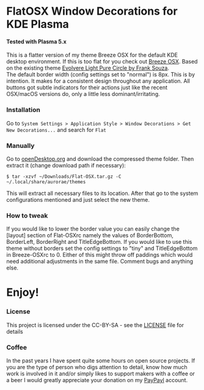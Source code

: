 # FlatOSX Window Decorations for KDE Plasma

#### Tested with Plasma 5.x

This is a flatter version of my theme Breeze OSX for the default KDE desktop environment. If this is too flat for you check out [Breeze OSX](https://www.opendesktop.org/p/1159008). Based on the existing theme [Evolvere Light Pure Circle by Frank Souza](https://www.opendesktop.org/p/1002631).  
The default border width (config settings set to "normal") is 8px. This is by intention. It makes for a consistent design throughout any application. All buttons got subtle indicators for their actions just like the recent OSX/macOS versions do, only a little less dominant/irritating.

### Installation

Go to `System Settings > Application Style > Window Decorations > Get New Decorations...` and search for `Flat`

### Manually

Go to [openDesktop.org](https://www.opendesktop.org/p/1199822) and download the compressed theme folder. Then extract it (change download path if necessary):
```
$ tar -xzvf ~/Downloads/Flat-OSX.tar.gz -C ~/.local/share/aurorae/themes
```
This will extract all necessary files to its location. After that go to the system configurations mentioned and just select the new theme.

### How to tweak

If you would like to lower the border value you can easily change the [layout] section of Flat-OSXrc namely the values of BorderBottom, BorderLeft, BorderRight and TitleEdgeBottom. If you would like to use this theme without borders set the config settings to "tiny" and TitleEdgeBottom in Breeze-OSXrc to 0.
Either of this might throw off paddings which would need additional adjustments in the same file. Comment bugs and anything else.

# Enjoy!

### License

This project is licensed under the CC-BY-SA - see the [LICENSE](LICENSE.md) file for details

### Coffee
In the past years I have spent quite some hours on open source projects. If you are the type of person who digs attention to detail, know how much work is involved in it and/or simply likes to support makers with a coffee or a beer I would greatly appreciate your donation on my [PayPayl](https://www.paypal.me/marianarlt) account.
